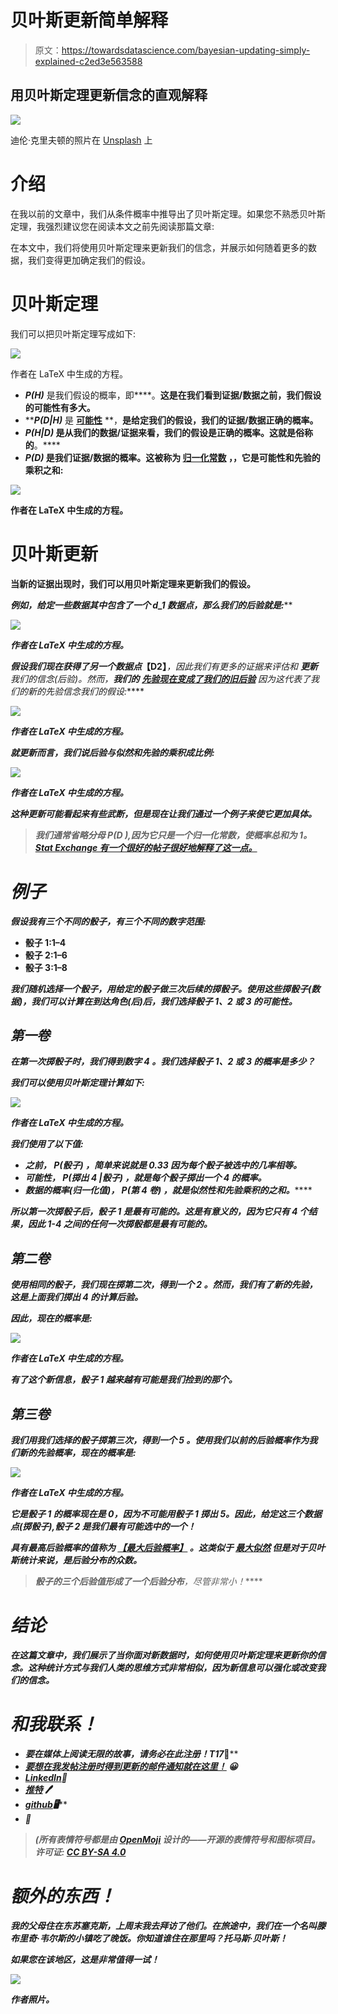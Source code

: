 # 贝叶斯更新简单解释

> 原文：<https://towardsdatascience.com/bayesian-updating-simply-explained-c2ed3e563588>

## 用贝叶斯定理更新信念的直观解释

![](img/d71e4275c872fa317cb2f528d9755d80.png)

迪伦·克里夫顿的照片在 [Unsplash](https://unsplash.com?utm_source=medium&utm_medium=referral) 上

# 介绍

在我以前的文章中，我们从条件概率中推导出了贝叶斯定理。如果您不熟悉贝叶斯定理，我强烈建议您在阅读本文之前先阅读那篇文章:

[](https://pub.towardsai.net/conditional-probability-and-bayes-theorem-simply-explained-788a6361f333)  

在本文中，我们将使用贝叶斯定理来更新我们的信念，并展示如何随着更多的数据，我们变得更加确定我们的假设。

# 贝叶斯定理

我们可以把贝叶斯定理写成如下:

![](img/18feaecf9728b45456c78d0768346a6c.png)

作者在 LaTeX 中生成的方程。

*   ***P(H)*** 是我们假设的概率，即[](https://en.wikipedia.org/wiki/Prior_probability)****。**这是在我们看到证据/数据之前，我们假设的可能性有多大。**
*   *****P(D|H)*** 是 [**可能性**](https://en.wikipedia.org/wiki/Likelihood_function) **，**是给定我们的假设，我们的证据/数据正确的概率。**
*   *****P(H|D)*** 是从我们的数据/证据来看，我们的假设是正确的概率。这就是俗称的[](https://en.wikipedia.org/wiki/Posterior_probability)**。****
*   *******P(D)*** 是我们证据/数据的概率。这被称为 [**归一化常数**](https://en.wikipedia.org/wiki/Normalizing_constant#Bayes'_theorem) **，**，它是可能性和先验的乘积之和:****

****![](img/94e7b2033ce34bf81d65ba638d8b364d.png)****

****作者在 LaTeX 中生成的方程。****

# ****贝叶斯更新****

****当新的证据出现时，我们可以用贝叶斯定理来更新我们的假设。****

****例如，给定一些数据*其中包含了一个 ***d_1*** 数据点，那么我们的后验就是:*****

*****![](img/cf2a5c6f3d0c7290bffecdc86ed02751.png)*****

*****作者在 LaTeX 中生成的方程。*****

*****假设我们现在获得了另一个数据点***【D2】***，因此我们有更多的证据来评估和 ***更新*** 我们的信念(后验)。然而，**我们的** [**先验现在变成了我们的旧后验**](https://www.investopedia.com/terms/p/posterior-probability.asp) 因为这代表了我们的**新的先验信念**我们的假设:*****

*****![](img/eae4317cb72aab5fe634ead17eaacede.png)*****

*****作者在 LaTeX 中生成的方程。*****

*****就更新而言，我们说后验与似然和先验的乘积成比例:*****

*****![](img/621962575384296a6543142db0a72f26.png)*****

*****作者在 LaTeX 中生成的方程。*****

*****这种更新可能看起来有些武断，但是现在让我们通过一个例子来使它更加具体。*****

> *****我们通常省略分母 P(D ),因为它只是一个归一化常数，使概率总和为 1。[Stat Exchange 有一个很好的帖子很好地解释了这一点。](https://stats.stackexchange.com/questions/64364/why-is-posterior-density-proportional-to-prior-density-times-likelihood-function)*****

# *****例子*****

*****假设我有三个不同的骰子，有三个不同的数字范围:*****

*   ********骰子 1:1–4********
*   ********骰子 2:1–6********
*   ********骰子 3:1–8********

*****我们随机选择一个骰子，用给定的骰子做三次后续的掷骰子。使用这些掷骰子(数据)，我们可以计算在到达角色(后)后，我们选择骰子 1、2 或 3 的可能性。*****

## *****第一卷*****

*****在第一次掷骰子时，我们得到数字 **4** 。我们选择骰子 1、2 或 3 的概率是多少？*****

*****我们可以使用贝叶斯定理计算如下:*****

*****![](img/1243943b84b6a26701d7805c351ae072.png)*****

*****作者在 LaTeX 中生成的方程。*****

*****我们使用了以下值:*****

*   *****之前， ***P(骰子)*** ，简单来说就是 **0.33** 因为每个骰子被选中的几率相等。*****
*   *****可能性， ***P(掷出 4 |骰子)*** ，就是每个骰子掷出一个 **4** 的概率。*****
*   *****数据的概率(归一化值)， ***P(第 4 卷)*** ，就是似然性和先验乘积的**之和。*******

*****所以第一次掷骰子后，骰子 1 是最有可能的。这是有意义的，因为它只有 4 个结果，因此 1-4 之间的任何一次掷骰都是最有可能的。*****

## *****第二卷*****

*****使用相同的骰子，我们现在掷第二次，得到一个 **2** 。然而，我们有了新的先验，这是上面我们掷出 4 的计算后验。*****

*****因此，现在的概率是:*****

*****![](img/6f1fd7174c0ced4828bbf14bc4aaeace.png)*****

*****作者在 LaTeX 中生成的方程。*****

*****有了这个新信息，骰子 1 越来越有可能是我们捡到的那个。*****

## *****第三卷*****

*****我们用我们选择的骰子掷第三次，得到一个 **5** 。使用我们以前的后验概率作为我们新的先验概率，现在的概率是:*****

*****![](img/e6f8b3e5d23f74913c5fdc87a3d5c56b.png)*****

*****作者在 LaTeX 中生成的方程。*****

*****它是骰子 1 的概率现在是 0，因为不可能用骰子 1 掷出 5。因此，给定这三个数据点(掷骰子),骰子 2 是我们最有可能选中的一个！*****

*****具有最高后验概率的值称为 [**【最大后验概率】**](https://en.wikipedia.org/wiki/Maximum_a_posteriori_estimation) 。这类似于 [**最大似然**](https://en.wikipedia.org/wiki/Maximum_likelihood_estimation) 但是对于贝叶斯统计来说，是后验分布的众数。*****

> *****骰子的三个后验值形成了一个**后验分布**，尽管非常小！*****

# *****结论*****

*****在这篇文章中，我们展示了当你面对新数据时，如何使用贝叶斯定理来更新你的信念。这种统计方式与我们人类的思维方式非常相似，因为新信息可以强化或改变我们的信念。*****

# *****和我联系！*****

*   *****要在媒体上阅读无限的故事，请务必在此注册！T17*💜******
*   *****[*要想在我发帖注册时得到更新的邮件通知就在这里！*](/subscribe/@egorhowell) 😀*****
*   *****[*LinkedIn*](https://www.linkedin.com/in/egor-howell-092a721b3/)*👔******
*   ******[*推特*](https://twitter.com/EgorHowell) 🖊******
*   ******[*github*](https://github.com/egorhowell)*🖥*******
*   *******[](https://www.kaggle.com/egorphysics)**🏅*********

> *******(所有表情符号都是由 [OpenMoji](https://openmoji.org/) 设计的——开源的表情符号和图标项目。许可证: [CC BY-SA 4.0](https://creativecommons.org/licenses/by-sa/4.0/#)*******

# *******额外的东西！*******

*******我的父母住在东苏塞克斯，上周末我去拜访了他们。在旅途中，我们在一个名叫滕布里奇·韦尔斯的小镇吃了晚饭。你知道谁住在那里吗？托马斯·贝叶斯！*******

*******如果您在该地区，这是非常值得一试！*******

*******![](img/d033d250f94b6a5065f3be27ca118fd1.png)*******

*******作者照片。*******